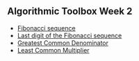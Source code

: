 ## Algorithmic Toolbox Week 2

* [Fibonacci sequence](https://github.com/IAjimi/Data-Structures-and-Algorithms-Coursera/blob/master/1%20-%20Algorithmic%20Toolbox/Week%202%20-%20Algorithmic%20Warm-up/week2_part1_fibonacci_sequence.py)
* [Last digit of the Fibonacci sequence](https://github.com/IAjimi/Data-Structures-and-Algorithms-Coursera/blob/master/1%20-%20Algorithmic%20Toolbox/Week%202%20-%20Algorithmic%20Warm-up/week2_part2_fibonacci_last_digit.py)
* [Greatest Common Denominator](https://github.com/IAjimi/Data-Structures-and-Algorithms-Coursera/blob/master/1%20-%20Algorithmic%20Toolbox/Week%202%20-%20Algorithmic%20Warm-up/week2_part3_gcd.py)
* [Least Common Multiplier](https://github.com/IAjimi/Data-Structures-and-Algorithms-Coursera/blob/master/1%20-%20Algorithmic%20Toolbox/Week%202%20-%20Algorithmic%20Warm-up/week2_part4_lcm.py)
